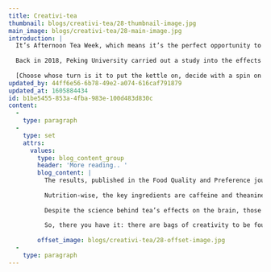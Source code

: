 ```yaml
---
title: Creativi-tea
thumbnail: blogs/creativi-tea/28-thumbnail-image.jpg
main_image: blogs/creativi-tea/28-main-image.jpg
introduction: |
  It’s Afternoon Tea Week, which means it’s the perfect opportunity to discuss the world’s most popular drink. Many are aware of the positive effects of drinking tea: hydration, lower blood pressure, a boosted immune system, improved digestion… the list goes on. But who knew a brew could hold the key to increased levels of creativity?
  
  Back in 2018, Peking University carried out a study into the effects of tea on the cognitive and creative functions of the human brain. Fifty volunteers drank either tea or water before undergoing tasks that tested their creative mettle. Challenges set by the researchers included creating a construction out of children’s building blocks (judging criteria included ‘innovation’ and ‘aesthetic’), as well as dreaming up a name for a fictional restaurant.
  
  [Choose whose turn is it to put the kettle on, decide with a spin on our tea roulette.](/tea-roulette)
updated_by: 44ff6e56-6b78-49e2-a074-616caf791879
updated_at: 1605884434
id: b1be5455-853a-4fba-983e-100d483d830c
content:
  -
    type: paragraph
  -
    type: set
    attrs:
      values:
        type: blog_content_group
        header: 'More reading.. '
        blog_content: |
          The results, published in the Food Quality and Preference journal, indicated that the tea drinkers scored significantly higher than the water drinkers. With that in mind, what exactly is the explanation for this tea-riffic beverage’s contribution towards creativity?
          
          Nutrition-wise, the key ingredients are caffeine and theanine. Whilst we all know about the former’s role as a stimulant, the latter is an amino acid found in tea leaves and has been proven to promote feelings of calm by reducing the levels of chemicals which contribute towards anxiety and stress. This in turn helps to improve focus and assist the processing of information by increasing the brain’s attention span.
          
          Despite the science behind tea’s effects on the brain, those behind the study decided that, since caffeine and theanine take a fair amount of time to take effect (paired with the fact that very small amounts were given to the test subjects), the increase in divergent thinking was down to tea’s ability to improve people’s mood. The team of researchers declared: “This work contributes to understanding the function of tea on creativity and offers a new way to investigate the relationship between food and beverage consumption and the improvement of human cognition.”
          
          So, there you have it: there are bags of creativity to be found in tea. Happy Afternoon Tea Week, everyone – we’ll continue to await the study that champions the effects of cake on creativity levels...
          
        offset_image: blogs/creativi-tea/28-offset-image.jpg
  -
    type: paragraph
---
```


